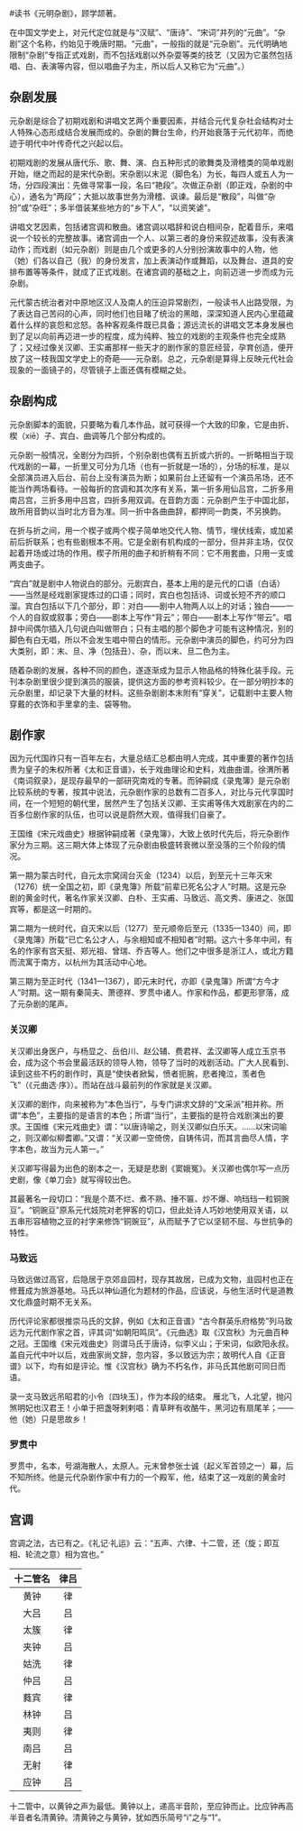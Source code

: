 \#读书《元明杂剧》，顾学颉著。

在中国文学史上，对元代定位就是与“汉赋”、“唐诗”、“宋词”并列的“元曲”。“杂剧”这个名称，约始见于晚唐时期。“元曲”，一般指的就是“元杂剧”。元代明确地限制“杂剧”专指正式戏剧，而不包括戏剧以外杂耍等类的技艺（又因为它虽然包括唱、白、表演等内容，但以唱曲子为主，所以后人又称它为“元曲”。）

## 杂剧发展 ##
元杂剧是综合了初期戏剧和讲唱文艺两个重要因素，并结合元代复杂社会结构对士人特殊心态形成结合发展而成的。杂剧的舞台生命，约开始衰落于元代初年，而绝迹于明代中叶传奇代之兴起以后。

初期戏剧的发展从唐代乐、歌、舞、演、白五种形式的歌舞类及滑稽类的简单戏剧开始，继之而起的是宋代杂剧。宋杂剧以末泥（脚色名）为长，每四人或五人为一场，分四段演出：先做寻常事一段，名曰“艳段”。次做正杂剧（即正戏，杂剧的中心），通名为“两段”；大抵以故事世务为滑稽、讽谏。最后是“散段”，叫做“杂扮”或“杂旺”；多半借装某些地方的“乡下人”，“以资笑谑”。

讲唱文艺因素，包括诸宫调和散曲。诸宫调以唱辞和说白相间杂，配着音乐，来唱说一个较长的完整故事。诸宫调由一个人、以第三者的身份来叙述故事，没有表演动作；而戏剧（如元杂剧）则是由几个或更多的人分别扮演故事中的人物，他（她）们各以自己（我）的身份发言，加上表演动作或舞蹈，以及舞台、道具的安排布置等等条件，就成了正式戏剧。在诸宫调的基础之上，向前迈进一步而成为元杂剧。

元代蒙古统治者对中原地区汉人及南人的压迫异常剧烈，一般读书人出路受限，为了表达自己苦闷的心声，同时他们也目睹了统治的黑暗，深深知道人民内心里蕴藏着什么样的哀怨和忿怒。各种客观条件既已具备；源远流长的讲唱文艺本身发展也到了足以向前再迈进一步的程度，成为纯粹、独立的戏剧的主观条件也完全成熟了；又经过像关汉卿、王实甫那样一些天才的剧作家的意匠经营，孕育创造，便开放了这一枝我国文学史上的奇葩——元杂剧。总之，元杂剧是算得上反映元代社会现象的一面镜子的，尽管镜子上面还偶有模糊之处。

## 杂剧构成 ##
元杂剧脚本的面貌，只要略为看几本作品，就可获得一个大致的印象，它是由折、楔（xiē）子、宾白、曲调等几个部分构成的。

元杂剧一般情况，全剧分为四折，个别杂剧也偶有五折或六折的。一折略相当于现代戏剧的一幕，一折里又可分为几场（也有一折就是一场的），分场的标准，是以全部演员进入后台、前台上没有演员为断；如果前台上还留有一个演员吊场，还不能当作两场看待。一般每折的宫调和其次序有关系，第一折多用仙吕宫，二折多用南吕宫，三折多用中吕宫，四折多用双调。在音韵方面：元杂剧产生于中国北部，故所用音韵以当时北方音为准。同一折中各曲曲辞，都押同一韵类，不另换韵。

在折与折之间，用一个楔子或两个楔子简单地交代人物、情节，埋伏线索，或加紧前后折联系；也有些剧根本不用。它是全剧有机构成的一部分，但并非主场，仅仅起着开场或过场的作用。楔子所用的曲子和折稍有不同：它不用套曲，只用一支或两支曲子。

“宾白”就是剧中人物说白的部分。元剧宾白，基本上用的是元代的口语（白话）——当然是经戏剧家提炼过的口语；同时，宾白也包括诗、词或长短不齐的顺口溜。宾白包括以下几个部分，即：对白——剧中人物两人以上的对话；独白——一个人的自叙或叙事；旁白——剧本上写作“背云”；带白——剧本上写作“带云”。唱辞中间偶尔插入几句说白叫做带白；只有主唱的那个脚色才可能有这种情况，别的脚色有白无唱，所以不会发生唱中带白的情形。元杂剧中演员的脚色，约可分为四大类别，即：末、旦、净（包括丑）、杂，而以末、旦二色为主。

随着杂剧的发展，各种不同的颜色，遂逐渐成为显示人物品格的特殊化装手段。元刊本杂剧里很少提到演员的服装，提供这方面的参考资料较少。在一部分明抄本的元杂剧里，却记录下大量的材料。这些杂剧剧本末附有“穿关”，记载剧中主要人物穿戴的衣饰和手里拿的圭、袋等物。

## 剧作家 ##
因为元代国祚只有一百年左右，大量总结汇总都由明人完成，其中重要的著作包括贵为皇子的朱权所著《太和正音谱》，长于戏曲理论和史料，戏曲曲谱。徐渭所著《南词叙录》，是现存最早的一部研究南戏的专著。而钟嗣成《录鬼簿》是元杂剧比较系统的专著，按其中说法，元杂剧作家的总数有二百多人，对比与元代享国时间，在一个短短的朝代里，居然产生了包括关汉卿、王实甫等伟大戏剧家在内的二百多位剧作家的队伍，也可以说是蔚然大观，值得我们自豪了。

王国维《宋元戏曲史》根据钟嗣成著《录鬼簿》，大致上依时代先后，将元杂剧作家分为三期。这三期大体上体现了元杂剧由极盛转衰微以至没落的三个阶段的情况。

第一期为蒙古时代，自元太宗窝阔台灭金（1234）以后，到至元十三年灭宋（1276）统一全国之初，即《录鬼簿》所载“前辈已死名公才人”时期。这是元杂剧的黄金时代，著名作家关汉卿、白朴、王实甫、马致远、高文秀、康进之、张国宾等，都是这一时期的。

第二期为一统时代，自灭宋以后（1277）至元顺帝后至元（1335—1340）间，即《录鬼簿》所载“已亡名公才人，与余相知或不相知者”时期。这六十多年中间，有名的作家有宫天挺、郑光祖、曾瑞、乔吉等人。他们之中很多是浙江人，或北方籍而流寓于南方，以杭州为其活动中心地。

第三期为至正时代（1341—1367），即元末时代，亦即《录鬼簿》所谓“方今才人”时期。这一期有秦简夫、萧德祥、罗贯中诸人。作家和作品，都更形寥落，成了元杂剧的尾声。

### 关汉卿 ###
关汉卿出身医户，与杨显之、岳伯川、赵公辅、费君祥、孟汉卿等人成立玉京书会，成为这个书会里最活跃的领导人物，领导了当时的戏剧活动。广大人民看到、读到这些不朽的剧作时，真是“使快者掀髯，愤者扼腕，悲者掩泣，羡者色飞”（《元曲选·序》）。而站在战斗最前列的作家就是关汉卿。

关汉卿的剧作，向来被称为“本色当行”，与专门讲求文辞的“文采派”相并称。所谓“本色”，主要指的是语言的本色；所谓“当行”，主要指的是符合戏剧演出的要求。王国维《宋元戏曲史》谓：“以唐诗喻之，则关汉卿似白乐天。……以宋词喻之，则汉卿似柳耆卿。”又谓：“关汉卿一空倚傍，自铸伟词，而其言曲尽人情，字字本色，故当为元人第一。”

关汉卿写得最为出色的剧本之一，无疑是悲剧《窦娥冤》。关汉卿也偶尔写一点历史剧，像《单刀会》就写得较出色。

其最著名一段切口：“我是个蒸不烂、煮不熟、捶不匾、炒不爆、响珰珰一粒铜豌豆”。“铜豌豆”原系元代妓院对老狎客的切口，但此处诗人巧妙地使用双关语，以五串形容植物之豆的衬字来修饰“铜豌豆”，从而赋予了它以坚韧不屈、与世抗争的特性。

### 马致远 ###
马致远做过高官，后隐居于京郊韭园村，现存其故居，已成为文物，韭园村也正在修葺成为旅游基地。马氏以神仙道化为题材的作品，应该说，与他生活时代是道教文化鼎盛时期不无关系。

历代评论家都很推崇马氏的文辞，例如《太和正音谱》“古今群英乐府格势”列马致远为元代剧作家之首，评其词“如朝阳鸣凤”。《元曲选》取《汉宫秋》为元曲百种之冠。王国维《宋元戏曲史》则谓马氏于唐诗，似李义山；于宋词，似欧阳永叔。盖自元代中叶以后，戏曲家尚文辞，忽内容，多以致远为宗；故明代人自《正音谱》以下，均有如是评论。惟《汉宫秋》确为不朽名作，非马氏其他剧可同日而语。

录一支马致远吊昭君的小令〔四块玉〕，作为本段的结束。
雁北飞，人北望，抛闪煞明妃也汉君王！小单于把盏呀剌剌唱：青草畔有收酪牛，黑河边有扇尾羊；——他（她）只是思故乡！

### 罗贯中 ###
罗贯中，名本，号湖海散人，太原人。元末曾参张士诚（起义军首领之一）幕，后不知所终。他是元代杂剧作家中有力的一个殿军，他，结束了这一戏剧的黄金时代。

## 宫调 ##
宫调之法，古已有之。《礼记·礼运》云：“五声、六律、十二管，还（旋；即互相、轮流之意）相为宫也。”

 |十二管名|律吕|
 |:----:|:----:|
 |黄钟|律|
|大吕|吕|
|太簇|律|
|夹钟|吕|
|姑洗|律|
|仲吕|吕|
|蕤宾|律|
|林钟|吕|
|夷则|律|
|南吕|吕|
|无射|律|
|应钟|吕|
十二管中，以黄钟之声为最低。黄钟以上，递高半音阶，至应钟而止。比应钟再高半音者名清黄钟。清黄钟之与黄钟，犹如西乐简号“i”之与“1”。
